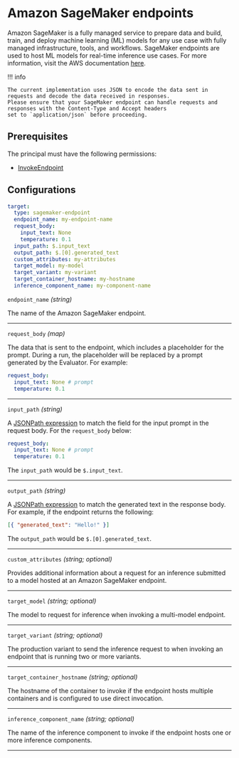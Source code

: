 # Amazon SageMaker endpoints

Amazon SageMaker is a fully managed service to prepare data and build, train, and deploy machine learning (ML) models for any use case with fully managed infrastructure, tools, and workflows. SageMaker endpoints are used to host ML models for real-time inference use cases. For more information, visit the AWS documentation [here](https://docs.aws.amazon.com/sagemaker/latest/dg/realtime-endpoints.html).

!!! info

    The current implementation uses JSON to encode the data sent in requests and decode the data received in responses.
    Please ensure that your SageMaker endpoint can handle requests and responses with the Content-Type and Accept headers
    set to `application/json` before proceeding.

## Prerequisites

The principal must have the following permissions:

- [InvokeEndpoint](https://docs.aws.amazon.com/sagemaker/latest/APIReference/API_runtime_InvokeEndpoint.html)

## Configurations

```yaml title="agenteval.yml"
target:
  type: sagemaker-endpoint
  endpoint_name: my-endpoint-name
  request_body:
    input_text: None
    temperature: 0.1
  input_path: $.input_text
  output_path: $.[0].generated_text
  custom_attributes: my-attributes
  target_model: my-model
  target_variant: my-variant
  target_container_hostname: my-hostname
  inference_component_name: my-component-name
```

`endpoint_name` _(string)_

The name of the Amazon SageMaker endpoint.

---

`request_body` _(map)_

The data that is sent to the endpoint, which includes a placeholder for the prompt. During a run, the placeholder will be replaced by a prompt generated by the Evaluator. For example:

```yaml
request_body:
  input_text: None # prompt
  temperature: 0.1
```

---

`input_path` _(string)_

A [JSONPath expression](https://github.com/h2non/jsonpath-ng?tab=readme-ov-file#jsonpath-syntax) to match the field for the input prompt in the request body. For the `request_body` below:

```yaml
request_body:
  input_text: None # prompt
  temperature: 0.1
```

The `input_path` would be `$.input_text`.

---

`output_path` _(string)_

A [JSONPath expression](https://github.com/h2non/jsonpath-ng?tab=readme-ov-file#jsonpath-syntax) to match the generated text in the response body. For example, if the endpoint returns the following:

```json
[{ "generated_text": "Hello!" }]
```

The `output_path` would be `$.[0].generated_text`.

---

`custom_attributes` _(string; optional)_

Provides additional information about a request for an inference submitted to a model hosted at an Amazon SageMaker endpoint.

---

`target_model` _(string; optional)_

The model to request for inference when invoking a multi-model endpoint.

---

`target_variant` _(string; optional)_

The production variant to send the inference request to when invoking an endpoint that is running two or more variants.

---

`target_container_hostname` _(string; optional)_

The hostname of the container to invoke if the endpoint hosts multiple containers and is configured to use direct invocation.

---

`inference_component_name` _(string; optional)_

The name of the inference component to invoke if the endpoint hosts one or more inference components.

---
